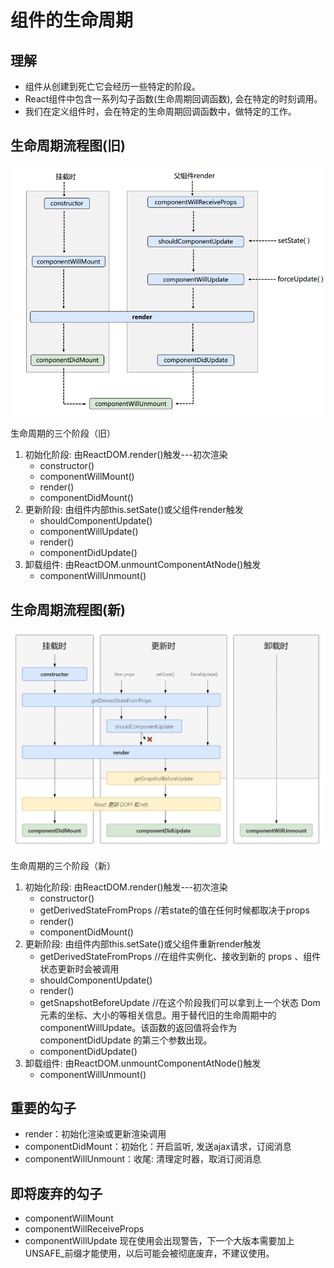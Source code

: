 # 组件的生命周期

## 理解

- 组件从创建到死亡它会经历一些特定的阶段。
- React组件中包含一系列勾子函数(生命周期回调函数), 会在特定的时刻调用。
- 我们在定义组件时，会在特定的生命周期回调函数中，做特定的工作。

## 生命周期流程图(旧)

![react生命周期-旧-](./assets/react生命周期-旧-.png)

生命周期的三个阶段（旧）

1. 初始化阶段: 由ReactDOM.render()触发---初次渲染
    - constructor()
    - componentWillMount()
    - render()
    - componentDidMount()
2. 更新阶段: 由组件内部this.setSate()或父组件render触发
    - shouldComponentUpdate()
    - componentWillUpdate()
    - render()
    - componentDidUpdate()
3. 卸载组件: 由ReactDOM.unmountComponentAtNode()触发
    - componentWillUnmount()

## 生命周期流程图(新)

![react生命周期-新-](./assets/react生命周期-新-.png)

生命周期的三个阶段（新）

1. 初始化阶段: 由ReactDOM.render()触发---初次渲染
    - constructor()
    - getDerivedStateFromProps //若state的值在任何时候都取决于props
    - render()
    - componentDidMount()
2. 更新阶段: 由组件内部this.setSate()或父组件重新render触发
    - getDerivedStateFromProps //在组件实例化、接收到新的 props 、组件状态更新时会被调用
    - shouldComponentUpdate()
    - render()
    - getSnapshotBeforeUpdate //在这个阶段我们可以拿到上一个状态 Dom 元素的坐标、大小的等相关信息。用于替代旧的生命周期中的 componentWillUpdate。该函数的返回值将会作为 componentDidUpdate 的第三个参数出现。
    - componentDidUpdate()
3. 卸载组件: 由ReactDOM.unmountComponentAtNode()触发
    - componentWillUnmount()

## 重要的勾子

- render：初始化渲染或更新渲染调用
- componentDidMount：初始化：开启监听, 发送ajax请求，订阅消息
- componentWillUnmount：收尾: 清理定时器，取消订阅消息

## 即将废弃的勾子

- componentWillMount
- componentWillReceiveProps
- componentWillUpdate
现在使用会出现警告，下一个大版本需要加上UNSAFE_前缀才能使用，以后可能会被彻底废弃，不建议使用。
